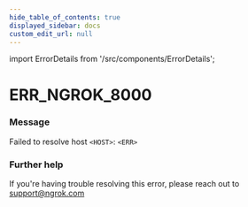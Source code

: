 ```yaml
---
hide_table_of_contents: true
displayed_sidebar: docs
custom_edit_url: null
---
```


import ErrorDetails from '/src/components/ErrorDetails';

# ERR_NGROK_8000

### Message
Failed to resolve host `<HOST>`: `<ERR>`

### Further help
If you're having trouble resolving this error, please reach out to [support@ngrok.com](mailto:support@ngrok.com?subject=Help%20with%20ERR_NGROK_8000)

<ErrorDetails error='err_ngrok_8000' />
